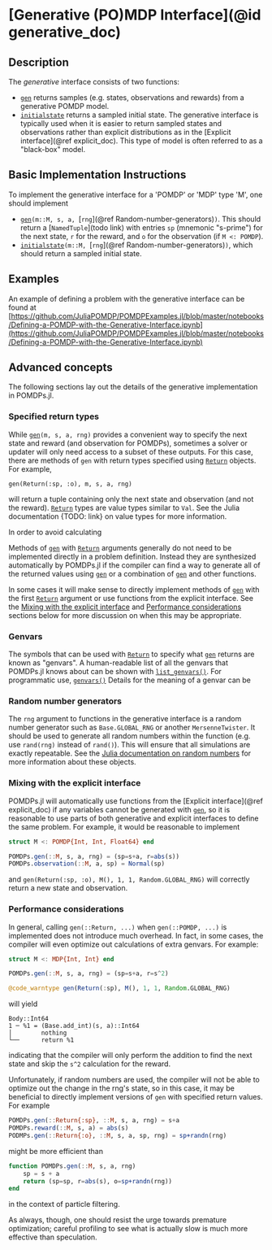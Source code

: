 # [Generative (PO)MDP Interface](@id generative_doc)

## Description

The *generative* interface consists of two functions:
- [`gen`](@ref) returns samples (e.g. states, observations and rewards) from a generative POMDP model.
- [`initialstate`](@ref) returns a sampled initial state.
The generative interface is typically used when it is easier to return sampled states and observations rather than explicit distributions as in the [Explicit interface](@ref explicit_doc).
This type of model is often referred to as a "black-box" model.

## Basic Implementation Instructions

To implement the generative interface for a 'POMDP' or 'MDP' type 'M', one should implement

- [`gen`](@ref)`(m::M, s, a, `[`rng`](@ref Random-number-generators)`)`. This should return a [`NamedTuple`](todo link) with entries `sp` (mnemonic "s-prime") for the next state, `r` for the reward, and `o` for the observation (if `M <: POMDP`).
- [`initialstate`](@ref)`(m::M, `[`rng`](@ref Random-number-generators)`)`, which should return a sampled initial state.

## Examples

An example of defining a problem with the generative interface can be found at [https://github.com/JuliaPOMDP/POMDPExamples.jl/blob/master/notebooks/Defining-a-POMDP-with-the-Generative-Interface.ipynb](https://github.com/JuliaPOMDP/POMDPExamples.jl/blob/master/notebooks/Defining-a-POMDP-with-the-Generative-Interface.ipynb)

## Advanced concepts

The following sections lay out the details of the generative implementation in POMDPs.jl.

### Specified return types

While [`gen`](@ref)`(m, s, a, rng)` provides a convenient way to specify the next state and reward (and observation for POMDPs), sometimes a solver or updater will only need access to a subset of these outputs. For this case, there are methods of `gen` with return types specified using [`Return`](@ref) objects. For example,
```
gen(Return(:sp, :o), m, s, a, rng)
```
will return a tuple containing only the next state and observation (and not the reward).
[`Return`](@ref) types are value types similar to `Val`.
See the Julia documentation {TODO: link} on value types for more information.

In order to avoid calculating 

Methods of [`gen`](@ref) with [`Return`](@ref) arguments generally do not need to be implemented directly in a problem definition.
Instead they are synthesized automatically by POMDPs.jl if the compiler can find a way to generate all of the returned values using [`gen`](@ref) or a combination of [`gen`](@ref) and other functions.

In some cases it will make sense to directly implement methods of [`gen`](@ref) with the first [`Return`](@ref) argument or use functions from the explicit interface.
See the [Mixing with the explicit interface](@ref) and [Performance considerations](@ref) sections below for more discussion on when this may be appropriate.

### Genvars

The symbols that can be used with [`Return`](@ref) to specify what [`gen`](@ref) returns are known as "genvars".
A human-readable list of all the genvars that POMDPs.jl knows about can be shown with [`list_genvars()`](@ref).
For programmatic use, [`genvars()`](@ref)
Details for the meaning of a genvar can be 

### Random number generators

The `rng` argument to functions in the generative interface is a random number generator such as `Base.GLOBAL_RNG` or another `MersenneTwister`. It should be used to generate all random numbers within the function (e.g. use `rand(rng)` instead of `rand()`). This will ensure that all simulations are exactly repeatable. See the [Julia documentation on random numbers](https://docs.julialang.org/en/v1/stdlib/Random/#Random-Numbers-1) for more information about these objects.

### Mixing with the explicit interface

POMDPs.jl will automatically use functions from the [Explicit interface](@ref explicit_doc) if any variables cannot be generated with [`gen`](@ref), so it is reasonable to use parts of both generative and explicit interfaces to define the same problem.
For example, it would be reasonable to implement
```julia
struct M <: POMDP{Int, Int, Float64} end

POMDPs.gen(::M, s, a, rng) = (sp=s+a, r=abs(s))
POMDPs.observation(::M, a, sp) = Normal(sp)
```
and `gen(Return(:sp, :o), M(), 1, 1, Random.GLOBAL_RNG)` will correctly return a new state and observation.

### Performance considerations

In general, calling `gen(::Return, ...)` when `gen(::POMDP, ...)` is implemented does not introduce much overhead. In fact, in some cases, the compiler will even optimize out calculations of extra genvars. For example:
```julia
struct M <: MDP{Int, Int} end

POMDPs.gen(::M, s, a, rng) = (sp=s+a, r=s^2)

@code_warntype gen(Return(:sp), M(), 1, 1, Random.GLOBAL_RNG)
```
will yield
```
Body::Int64
1 ─ %1 = (Base.add_int)(s, a)::Int64
│        nothing
└──      return %1
```
indicating that the compiler will only perform the addition to find the next state and skip the `s^2` calculation for the reward.

Unfortunately, if random numbers are used, the compiler will not be able to optimize out the change in the rng's state, so in this case, it may be beneficial to directly implement versions of `gen` with specified return values.
For example
```julia
POMDPs.gen(::Return{:sp}, ::M, s, a, rng) = s+a
POMDPs.reward(::M, s, a) = abs(s)
PODMPs.gen(::Return{:o}, ::M, s, a, sp, rng) = sp+randn(rng)
```
might be more efficient than
```julia
function POMDPs.gen(::M, s, a, rng)
    sp = s + a
    return (sp=sp, r=abs(s), o=sp+randn(rng))
end
```
in the context of particle filtering.

As always, though, one should resist the urge towards premature optimization; careful profiling to see what is actually slow is much more effective than speculation.
